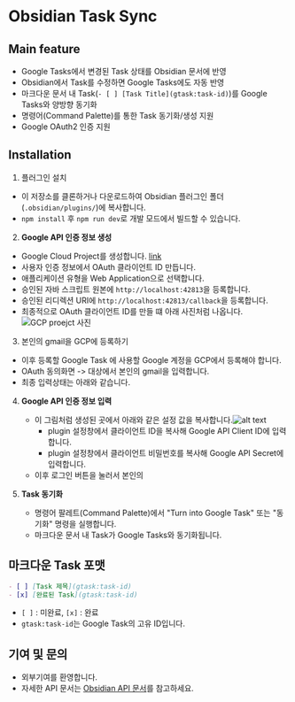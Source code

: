 # Obsidian Task Sync

## Main feature

- Google Tasks에서 변경된 Task 상태를 Obsidian 문서에 반영
- Obsidian에서 Task를 수정하면 Google Tasks에도 자동 반영
- 마크다운 문서 내 Task(`- [ ] [Task Title](gtask:task-id)`)를 Google Tasks와 양방향 동기화
- 명령어(Command Palette)를 통한 Task 동기화/생성 지원
- Google OAuth2 인증 지원

## Installation

1. 플러그인 설치

- 이 저장소를 클론하거나 다운로드하여 Obsidian 플러그인 폴더(`.obsidian/plugins/`)에 복사합니다.
- `npm install` 후 `npm run dev`로 개발 모드에서 빌드할 수 있습니다.

2. **Google API 인증 정보 생성**

- Google Cloud Project를 생성합니다. [link](https://developers.google.com/workspace/guides/create-project)
- 사용자 인증 정보에서 OAuth 클라이언트 ID 만듭니다.
- 애플리케이션 유형을 Web Application으로 선택합니다.
- 승인된 자바 스크립트 원본에 `http://localhost:42813`을 등록합니다.
- 승인된 리디렉션 URI에 `http://localhost:42813/callback`을 등록합니다.
- 최종적으로 OAuth 클라이언트 ID를 만들 떄 아래 사진처럼 나옵니다.![GCP proejct 사진](image.png)

3. 본인의 gmail을 GCP에 등록하기

- 이후 등록할 Google Task 에 사용할 Google 계정을 GCP에서 등록해야 합니다.
- OAuth 동의화면 -> 대상에서 본인의 gmail을 입력합니다.
- 최종 입력상태는 아래와 같습니다.

4. **Google API 인증 정보 입력**

   - 이 그림처럼 생성된 곳에서 아래와 같은 설정 값을 복사합니다.![alt text](image-1.png)
     - plugin 설정창에서 클라이언트 ID을 복사해 Google API Client ID에 입력합니다.
     - plugin 설정창에서 클라이언트 비밀번호를 복사해 Google API Secret에 입력합니다.
   - 이후 로그인 버튼을 눌러서 본인의

5. **Task 동기화**
   - 명령어 팔레트(Command Palette)에서 "Turn into Google Task" 또는 "동기화" 명령을 실행합니다.
   - 마크다운 문서 내 Task가 Google Tasks와 동기화됩니다.

## 마크다운 Task 포맷

```markdown
- [ ] [Task 제목](gtask:task-id)
- [x] [완료된 Task](gtask:task-id)
```

- `[ ]` : 미완료, `[x]` : 완료
- `gtask:task-id`는 Google Task의 고유 ID입니다.

## 기여 및 문의

- 외부기여를 환영합니다.
- 자세한 API 문서는 [Obsidian API 문서](https://github.com/obsidianmd/obsidian-api)를 참고하세요.

